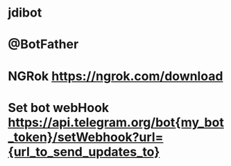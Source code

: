 # jdibot
# @BotFather
# NGRok https://ngrok.com/download
# Set bot webHook https://api.telegram.org/bot{my_bot_token}/setWebhook?url={url_to_send_updates_to}
